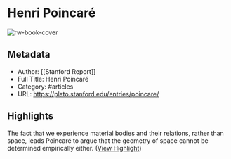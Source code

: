 # Henri Poincaré

![rw-book-cover](https://readwise-assets.s3.amazonaws.com/static/images/article1.be68295a7e40.png)

## Metadata
- Author: [[Stanford Report]]
- Full Title: Henri Poincaré
- Category: #articles
- URL: https://plato.stanford.edu/entries/poincare/

## Highlights

The fact that we experience material bodies and their relations, rather than space, leads Poincaré to argue that the geometry of space cannot be determined empirically either. ([View Highlight](https://read.readwise.io/read/01hmm313xrt7hahwk8km60k8pk))

